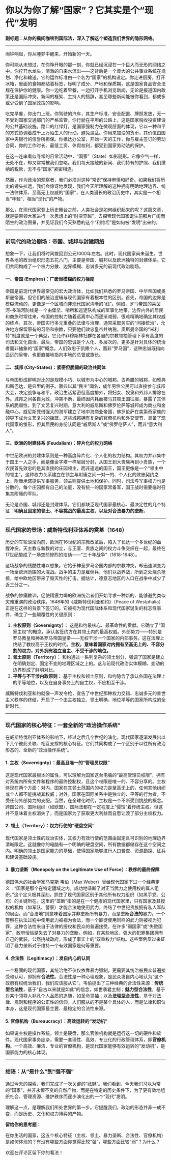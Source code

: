# 你以为你了解“国家”？它其实是个“现代”发明

**副标题：从你的晨间咖啡到国际法，深入了解这个塑造我们世界的隐形网络。**

---

闹钟响起，你从睡梦中醒来，开始新的一天。

你可能从未想过，在你睁开眼的那一刻，你就已经沉浸在一个巨大而无形的网络之中。你拧开水龙头，清澈的自来水流出——这背后是一个庞大的公共事业系统在规划、净化和输送，它的运作标准由一个名为“国家”的机构设定。你走进厨房，打开冰箱，里面的食物都贴着标签，标明了成分、产地和保质期，这是国家食品安全法规在保护你的健康。你一边吃着早餐，一边打开手机浏览新闻，无论是报道国内政策还是国际冲突，新闻的框架、主持人的措辞，甚至哪些新闻能被你看到，都或多或少受到了国家政策的影响。

吃完早餐，你出门上班。你驾驶的汽车，其生产标准、安全配置、牌照发放，无一不受到国家交通部门的严格监管。你行驶在平坦的公路上，这是国家税收投资建设的公共基础设施。路口的红绿灯，是国家强制力在微观层面的体现，它以一种和平的方式协调着成千上万陌生人的行动，避免混乱。你用来加油的货币，其价值由国家中央银行的信誉所担保。你抵达办公室，开始一天的工作，你与雇主签订的劳动合同，你的工作时长、最低工资、休假权利，都受到国家劳动法的保护。

在这一连串看似寻常的日常活动中，“国家”（State）如影随形。它像空气一样，无处不在，却又常常被我们忽略。我们每天接触的新闻、我们持有的护照、我们缴纳的税款，无不与“国家”紧密相连。

然而，作为政治的观察者，我们必须对这种“常识”保持审慎和好奇。如果我们将历史的镜头拉远，我们会惊讶地发现，我们今天所理解的这种拥有明确地理边界、统一法律体系、至高无上权威的“国家”，在人类漫长的政治历史中，其实是一个相当“年轻”、相当“现代”的产物。

那么，在现代国家登上历史舞台之前，人类社会是如何组织起来的呢？这篇文章，就是要带领大家进行一次思想上的“时空穿越”，去探索现代国家诞生前那片广阔而陌生的政治图景，并见证我们今天熟悉的这个“利维坦”是如何被“发明”出来的。

---

### **前现代的政治剧场：帝国、城邦与封建网络**

想象一下，让我们将时间拨回到公元1000年左右。此时，现代国家尚未诞生，世界各地的政治组织形态五花八门，主要是帝国、城邦以及欧洲独特的封建体系。它们共同构成了一个权力分散、边界模糊、忠诚多元的前现代政治剧场。

#### **一、帝国 (Empires)：广袤但模糊的权力梯度**

帝国是前现代世界最常见的宏大政治体，比如我们熟悉的罗马帝国、中华帝国或奥斯曼帝国。但它们的统治逻辑与现代国家有着根本性的区别。首先，帝国的边界是模糊流动的，更像是一个区域而非现代国家清晰的“线”。例如，罗马帝国的莱茵河-多瑙河防线是一个由堡垒、哨所和巡逻队构成的军事化地带，边界内外的居民和商旅时常往来，帝国的控制力随着远离中心而逐渐减弱，很难精确地确定其权威的终点。其次，帝国实行多元重叠的法律与治理，通常采取务实的“间接统治”，允许地方保留原有的习俗和宗教，只要他们效忠皇帝并纳税。奥斯曼帝国的“米利特”制度就是一个典型，它允许非穆斯林社群在各自的宗教领袖管理下享有高度的司法和文化自治。最后，帝国的忠诚是个人化、多层次的，更多是针对具体的统治者而非抽象的“国家”概念。人们效忠于凯撒个人，而非“罗马国”，这种忠诚既指向遥远的皇帝，也更直接地指向本地的总督或族长。

#### **二、城邦 (City-States)：紧密但脆弱的政治共同体**

与帝国形成鲜明对比的是规模小巧、以城市为中心的城邦。古希腊的城邦，如雅典和斯巴达，是典型的例子。雅典以其“民主”闻名，成年男性公民可以直接参与城邦大会，决定战争与和平，政治生活紧密但高度排外，将妇女、奴隶和外邦人排除在外。城邦之间各自为政，冲突不断，最终因内耗而被马其顿王国征服，暴露了其体系的脆弱性。到了文艺复兴时期，意大利的威尼斯和佛罗伦萨等城邦成为商业和金融中心。威尼斯凭借强大的海军建立了地中海商业帝国，佛罗伦萨在美第奇家族的领导下成为文艺复兴的摇篮。这些城邦拥有复杂的官僚机构和外交使节，具备了现代国家的雏形，但其居民的身份认同是“威尼斯人”或“佛罗伦萨人”，而非“意大利人”。

#### **三、欧洲的封建体系 (Feudalism)：碎片化的权力网络**

中世纪欧洲的封建体系则是一种高度碎片化、个人化的权力结构。其权力并非集中于国王一人之手，而是像金字塔一样层层分封，从国王到大贵族再到小贵族，一个农民首先效忠的是其直接的庄园领主，而非遥远的国王，国王更像是一个“领主中的领主”。这种权力关系建立在领主与附庸之间一对一的、个人化的效忠契约之上，附庸承诺提供军事服务，领主则提供土地和保护。同时，司法与军事权力也是分散的，每个庄园都有自己的法庭，没有统一的国家常备军，国王战时需要临时召集其附庸的军队。

无论是帝国、城邦还是封建体系，它们都缺乏现代国家最核心、最决定性的几个特征：**明确且固定的领土、不容挑战的最高主权、以及对合法暴力的垄断**。

---

### **现代国家的登场：威斯特伐利亚体系的奠基（1648）**

历史的车轮滚滚向前，欧洲在16世纪的宗教改革后，陷入了长达一个多世纪的血腥冲突。天主教与新教的对立，与王室、贵族之间的权力斗争交织在一起，最终在17世纪酿成了一场空前惨烈的浩劫——“三十年战争”（1618-1648）。

这场战争的残酷性难以想象。它始于神圣罗马帝国内部的宗教冲突，却迅速演变为一场全欧洲范围的大混战。战争的主力是雇佣兵，他们以战养战，所到之处烧杀抢掠，给中欧地区带来了毁灭性的打击。据估计，德意志地区的人口在战争中减少了近三分之一。

战争的惨痛教训，促使精疲力竭的欧洲统治者们开始寻求一种新的、能够避免类似灾难重演的政治秩序。1648年的《威斯特伐利亚和约》（Peace of Westphalia）正是在这样的背景下签订的。它被视为现代国际体系和现代国家诞生的标志性事件，确立了一些颠覆性的关键原则：

1.  **主权原则（Sovereignty）：** 这是和约最核心、最革命性的贡献。它确立了“国家主权”的概念，承认各签约方在其领土内的最高权威。外部势力——特别是罗马教皇和神圣罗马帝国皇帝——无权干涉一个国家的内部事务。这在法理上终结了教权高于王权的时代。**主权，意味着国家对内拥有至高无上的、不容分割的权力，对外拥有独立自主、不受干涉的地位。**
2.  **领土原则（Territory）：** 和约通过一系列复杂的领土划分，强调了国家是建立在明确划定、固定不变的地理区域之上的。这与前现代政治实体模糊、变动的边界形成了鲜明对比。
3.  **平等与不干涉内政原则：** 基于主权和领土原则，和约隐含了承认各国在法理上的平等地位，以及在自身事务上的自主权，不应相互干涉。

威斯特伐利亚和约就像一声发令枪，宣告了中世纪那种权力交错、忠诚多元的普世主义秩序的终结，开启了一个由主权独立、领土明确、地位平等的国家所构成的全新时代。

---

### **现代国家的核心特征：一套全新的“政治操作系统”**

在威斯特伐利亚体系的影响下，经过之后几个世纪的演化，现代国家逐渐发展出以下几个彼此关联、相互支撑的核心特征。它们共同构成了一个区别于以往所有政治形态的、全新的“政治操作系统”。

#### **1. 主权（Sovereignty）：最高且唯一的“管理员权限”**

这是现代国家最根本的属性，可以理解为国家这台电脑的“最高管理员权限”，拥有对系统内所有文件和程序的最终控制权，且这个权限是唯一的、不容分享的。主权体现在两个方面：对内，国家在其领土范围内的权力是至高无上的，任何其他组织或个人都不能挑战其权威；对外，国家在国际关系中是独立的、平等的行为者，不受任何外部势力的支配。当然，在全球化时代，主权是一个不断受到挑战的概念。跨国公司、国际组织（如欧盟）、国际法都在一定程度上“侵蚀”着传统主权。但这并不意味着主权消失了，而是国家为了获取更大利益而自愿让渡了部分主权权力。

#### **2. 领土（Territory）：权力行使的“硬盘空间”**

现代国家是领土性的政治实体，其权力有效行使的范围由固定且可识别的地理边界清晰限定。这就像你的电脑有一个明确的硬盘空间，所有数据都储存在这个空间之内。明确的领土是国家能力的基础，使得国家能够进行人口普查、资源勘探、征兵和建设基础设施。

#### **3. 暴力垄断（Monopoly on the Legitimate Use of Force）：秩序的最终保障**

德国伟大的社会学家马克斯·韦伯（Max Weber）曾给现代国家下过一个经典定义：“国家是那个在特定疆域之内，成功地垄断了对正当武力之使用权的属人组织。”这个定义极其深刻，抓住了现代国家区别于其他所有权力组织（如黑手党、公司）的关键所在。这里的“垄断”指的是在一个健康的现代国家里，只有国家及其授权的机构（如军队、警察）才能合法地使用武力，终结了中世纪贵族拥有私人军队的局面。而“合法地”则意味着国家并非垄断所有暴力，而是垄断**合法的**暴力。一个警察在执法过程中使用武力被视为合法，而一个匪徒使用同样的武力则被视为犯罪，这种合法性来自于法律的授权和民众的普遍接受。在许多“弱国家”或“失败国家”，政府恰恰是失去了对暴力的垄断。例如，在某些地区，强大的犯罪集团拥有自己的武装，公然挑战政府，形成了事实上的“双重权力”结构。这些案例反过来证明了暴力垄断对于维持一个有效国家是何等重要。

#### **4. 合法性（Legitimacy）：发自内心的认同**

一个稳固的现代国家，其统治绝不仅仅依靠暴力强制，更需要其统治被民众普遍接受和认可，即拥有**合法性**。合法性是一种心理现象，是民众发自内心地认为“这个政府有权统治我们，我们应该服从它”。韦伯提出了三种经典的合法性来源：**传统型合法性**，基于“自古以来就是如此”的信念，如世袭君主制；**魅力型合法性**，基于对某个领导人非凡个人品质的追随，如革命领袖；以及**法理型合法性**，基于对法律、规则和程序的公正性的信仰，人们服从的不是某个具体的人，而是法律和职位本身，这是现代国家最主要、最稳定的合法性来源。

#### **5. 官僚机构（Bureaucracy）：高效运转的“发动机”**

如果说主权是操作系统，领土是硬盘，那么官僚机构就是运行这一切的硬件和软件。现代国家事务庞杂，需要一套理性、高效、专业化的行政管理体系，即**官僚机构**。一个高效、廉洁、专业的官僚机构，是现代国家能够有效运转的“发动机”，是国家能力的核心体现。

---

### **结语：从“是什么”到“强不强”**

通过今天的探索，我们完成了一次关键的“祛魅”。我们看到，今天我们习以为常的“国家”，并非永恒不变的自然产物，而是在特定的历史条件下，为了更有效地组织社会、管理资源、维护秩序而逐步演化出的一个“现代”发明。

理解这一点，是理解我们所处世界的第一步。它提醒我们，政治的形态并非一成不变，而是历史、文化和权力博弈的产物。

**留给你的思考题：**

在你生活的国家，这五个核心特征（主权、领土、暴力垄断、合法性、官僚机构）是如何体现的？有没有哪些方面你觉得比较“强”，哪些方面比较“弱”？为什么？

欢迎在评论区留下你的看法！